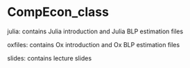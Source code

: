 # CompEcon_class

julia: contains Julia introduction and Julia BLP estimation files

oxfiles: contains Ox introduction and Ox BLP estimation files

slides: contains lecture slides
